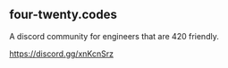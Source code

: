 ## four-twenty.codes

A discord community for engineers that are 420 friendly. 

https://discord.gg/xnKcnSrz
